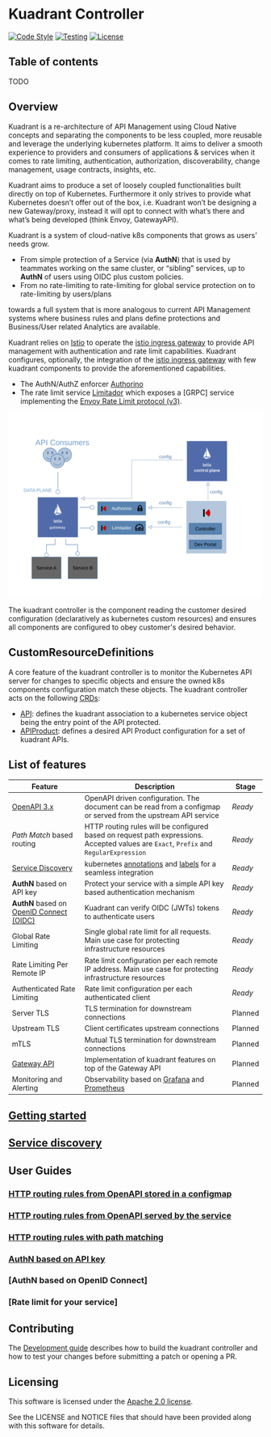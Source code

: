 # Kuadrant Controller

[![Code Style](https://github.com/Kuadrant/kuadrant-controller/actions/workflows/code-style.yaml/badge.svg)](https://github.com/Kuadrant/kuadrant-controller/actions/workflows/code-style.yaml)
[![Testing](https://github.com/Kuadrant/kuadrant-controller/actions/workflows/testing.yaml/badge.svg)](https://github.com/Kuadrant/kuadrant-controller/actions/workflows/testing.yaml)
[![License](https://img.shields.io/badge/license-Apache--2.0-blue.svg)](http://www.apache.org/licenses/LICENSE-2.0)

## Table of contents

TODO

## Overview

Kuadrant is a re-architecture of API Management using Cloud Native concepts and separating the components to be less coupled,
more reusable and leverage the underlying kubernetes platform. It aims to deliver a smooth experience to providers and consumers
of applications & services when it comes to rate limiting, authentication, authorization, discoverability, change management, usage contracts, insights, etc.

Kuadrant aims to produce a set of loosely coupled functionalities built directly on top of Kubernetes.
Furthermore it only strives to provide what Kubernetes doesn’t offer out of the box, i.e. Kuadrant won’t be designing a new Gateway/proxy,
instead it will opt to connect with what’s there and what’s being developed (think Envoy, GatewayAPI).

Kuadrant is a system of cloud-native k8s components that grows as users’ needs grow.
* From simple protection of a Service (via **AuthN**) that is used by teammates working on the same cluster, or “sibling” services, up to **AuthN** of users using OIDC plus custom policies.
* From no rate-limiting to rate-limiting for global service protection on to rate-limiting by users/plans

towards a full system that is more analogous to current API Management systems where business rules
and plans define protections and Business/User related Analytics are available.

Kuadrant relies on [Istio](https://istio.io/) to operate the
[istio ingress gateway](https://istio.io/latest/docs/reference/config/networking/gateway/)
to provide API management with authentication and rate limit capabilities. Kuadrant configures, optionally,
the integration of the [istio ingress gateway](https://istio.io/latest/docs/reference/config/networking/gateway/)
with few kuadrant components to provide the aforementioned capabilities.

* The AuthN/AuthZ enforcer [Authorino](https://github.com/Kuadrant/authorino)
* The rate limit service [Limitador](https://github.com/Kuadrant/limitador) which exposes a [GRPC] service implementing the [Envoy Rate Limit protocol (v3)](https://www.envoyproxy.io/docs/envoy/latest/api-v3/service/ratelimit/v3/rls.proto).

![Kuadrant overview](doc/kuadrant-overview.svg)

The kuadrant controller is the component reading the customer desired configuration
(declaratively as kubernetes custom resources) and ensures all components
are configured to obey customer's desired behavior.

## CustomResourceDefinitions

A core feature of the kuadrant controller is to monitor the Kubernetes API server for changes to
specific objects and ensure the owned k8s components configuration match these objects.
The kuadrant controller acts on the following [CRDs](https://kubernetes.io/docs/tasks/extend-kubernetes/custom-resources/custom-resource-definitions/):

* [API](apis/networking/v1beta1/api_types.go): defines the kuadrant association to a kubernetes service object being the entry point of the API protected.
* [APIProduct](apis/networking/v1beta1/apiproduct_types.go): defines a desired API Product configuration for a set of kuadrant APIs.

## List of features

| Feature | Description | Stage |
| --- | --- | --- |
| [OpenAPI 3.x](https://github.com/OAI/OpenAPI-Specification/blob/main/versions/3.0.2.md) | OpenAPI driven configuration. The document can be read from a configmap or served from the upstream API service | *Ready* |
| *Path Match* based routing | HTTP routing rules will be configured based on request path expressions. Accepted values are `Exact`, `Prefix` and `RegularExpression` | *Ready* |
| [Service Discovery](doc/service-discovery.md) | kubernetes [annotations](https://kubernetes.io/docs/concepts/overview/working-with-objects/annotations/) and [labels](https://kubernetes.io/docs/concepts/overview/working-with-objects/labels/) for a seamless integration | *Ready* |
| **AuthN** based on API key | Protect your service with a simple API key based authentication mechanism | *Ready* |
| **AuthN** based on [OpenID Connect (OIDC)](https://openid.net/connect/) | Kuadrant can verify OIDC (JWTs) tokens to authenticate users | *Ready* |
| Global Rate Limiting | Single global rate limit for all requests. Main use case for protecting infrastructure resources | *Ready* |
| Rate Limiting Per Remote IP | Rate limit configuration per each remote IP address. Main use case for protecting infrastructure resources | *Ready* |
| Authenticated Rate Limiting | Rate limit configuration per each authenticated client | *Ready* |
| Server TLS | TLS termination for downstream connections | Planned |
| Upstream TLS | Client certificates upstream connections | Planned |
| mTLS | Mutual TLS termination for downstream connections | Planned |
| [Gateway API](https://gateway-api.sigs.k8s.io/) | Implementation of kuadrant features on top of the Gateway API | Planned |
| Monitoring and Alerting | Observability based on [Grafana](https://grafana.com/) and [Prometheus](https://prometheus.io/) | Planned |

## [Getting started](doc/getting-started.md)

## [Service discovery](doc/service-discovery.md)

## User Guides

### [HTTP routing rules from OpenAPI stored in a configmap](doc/service-discovery-oas-configmap.md)

### [HTTP routing rules from OpenAPI served by the service](doc/service-discovery-oas-service.md)

### [HTTP routing rules with path matching](doc/service-discovery-path-match.md)

### [AuthN based on API key](doc/authn-api-key.md)

### [AuthN based on OpenID Connect]

### [Rate limit for your service]

## Contributing

The [Development guide](doc/development.md) describes how to build the kuadrant controller and
how to test your changes before submitting a patch or opening a PR.

## Licensing

This software is licensed under the [Apache 2.0 license](https://www.apache.org/licenses/LICENSE-2.0).

See the LICENSE and NOTICE files that should have been provided along with this software for details.
